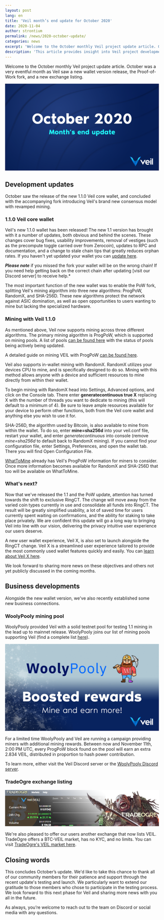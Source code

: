```yaml
---
layout: post
lang: en
title: 'Veil month’s end update for October 2020'
date: 2020-11-04
author: strontium
permalink: /news/2020-october-update/
categories: news
excerpt: 'Welcome to the October monthly Veil project update article. October was a very eventful month as Veil saw a new wallet version release, the Proof-of-Work fork, and a new exchange listing.'
description: 'This article provides insight into Veil project developments for the month of October 2020.'
---
```


Welcome to the October monthly Veil project update article. October was a very eventful month as Veil saw a new wallet version release, the Proof-of-Work fork, and a new exchange listing.

![](/uploads/news/2020-11-06-update.png)

## Development updates

October saw the release of the new 1.1.0 Veil core wallet, and concluded with the accompanying fork introducing Veil's brand new consensus model with revamped mining.

### 1.1.0 Veil core wallet

Veil's new 1.1.0 wallet has been released! The new 1.1 version has brought with it a number of updates, both obvious and behind the scenes. These changes cover bug fixes, usability improvements, removal of vestiges (such as the precompute toggle carried over from Zerocoin), updates to RPC and documentation, and a change to stale chain tips that greatly reduces orphan rates. If you haven't yet updated your wallet you can [update here](https://github.com/Veil-Project/veil/releases).

***Please note*** if you missed the fork your wallet will be on the wrong chain! If you need help getting back on the correct chain after updating [visit our Discord server] to receive help.*

The most important function of the new wallet was to enable the PoW fork, splitting Veil's mining algorithm into three new algorithms: ProgPoW, RandomX, and SHA-256D. These new algorithms protect the network against ASIC domination, as well as open opportunities to users wanting to mine but lacking the specialized hardware.

### Mining with Veil 1.1.0

As mentioned above, Veil now supports mining across three different algorithms. The primary mining algorithm is ProgPoW, which is supported on mining pools. A list of pools [can be found here](https://veil-project.com/mining/) with the status of pools being actively being updated.

A detailed guide on mining VEIL with ProgPoW [can be found here](https://woolypooly.medium.com/how-to-mine-veil-full-mining-guide-6d8a72914377).

Veil also supports in-wallet mining with RandomX. RandomX utilizes your devices CPU to mine, and is specifically designed to do so. Mining with this method allows anyone with a device and sufficient resources to mine directly from within their wallet.

To begin mining with RandomX head into Settings, Advanced options, and click on the Console tab. There enter **generatecontinuous true X** replacing X with the number of threads you want to dedicate to mining (this will default to a minimum of 4). Be sure to leave ample resources available for your device to perform other functions, both from the Veil core wallet and anything else you wish to use it for.

SHA-256D, the algorithm used by Bitcoin, is also available to mine from within the wallet. To do so, enter **mine=sha256d** into your veil.conf file, restart your wallet, and enter *generatecontinuous* into console (remove *mine=sha256d* to default back to RandomX mining). If you cannot find your configuration file, enter Settings, Preferences, and open the wallet tab. There you will find Open Configuration File.

[WhatToMine](https://whattomine.com/) already has Veil's ProgPoW information for miners to consider. Once more information becomes available for RandomX and SHA-256D that too will be available on WhatToMine.

### What's next?

Now that we've released the 1.1 and the PoW update, attention has turned towards the shift to exclusive RingCT. The change will move away from the varied coin types currently in use and consolidate all funds into RingCT. The result will be greatly simplified usability, a lot of saved time for users currently spent waiting on confirmations, and the ability for staking to take place privately. We are confident this update will go a long way to bringing Veil into line with our vision, delivering the privacy intuitive user experience our users deserve.

A new user wallet experience, Veil X, is also set to launch alongside the RingCT change. Veil X is a streamlined user experience tailored to provide the most commonly used wallet features quickly and easily. You can [learn about Veil X here](https://veil-project.com/blog/veil-x-preview/).

We look forward to sharing more news on these objectives and others not yet publicly discussed in the coming months.

## Business developments

Alongside the new wallet version, we've also recently established some new business connections.

### WoolyPooly mining pool

WoolyPooly provided Veil with a solid testnet pool for testing 1.1 mining in the lead up to mainnet release. WoolyPooly joins our list of mining pools supporting Veil (find a complete list [here](https://veil-project.com/mining/)).

![](/uploads/news/2020-11-06-woolypooly.png)

For a limited time WoolyPooly and Veil are running a campaign providing miners with additional mining rewards. Between now and November 11th, 2:00 PM UTC, every ProgPoW block found on the pool will earn an extra 2.834 VEIL, distributed in proportion to hash power contribution.

To learn more, either visit the Veil Discord server or the [WoolyPooly Discord server](https://woolypooly.com/#/discord).

### TradeOgre exchange listing

![](/uploads/news/2020-11-06-tradeogre.png)

We're also pleased to offer our users another exchange that now lists VEIL. TradeOgre offers a BTC-VEIL market, has no KYC, and no limits. You can visit [TradeOgre's VEIL market here](https://tradeogre.com/exchange/BTC-VEIL).

## Closing words

This concludes October’s update. We'd like to take this chance to thank all of our community members for their patience and support through the recent update's testing and launch. We particularly want to extend our gratitude to those members who chose to participate in the testing process. We look forward to this next phase for Veil and sharing more news with you all in the future.

As always, you’re welcome to reach out to the team on Discord or social media with any questions.
